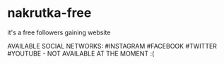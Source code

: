 # nakrutka-free

it's a free followers gaining website 

AVAILABLE SOCIAL NETWORKS:
 #INSTAGRAM
 #FACEBOOK
 #TWITTER
 #YOUTUBE - NOT AVAILABLE AT THE MOMENT :(
